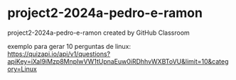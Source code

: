 # project2-2024a-pedro-e-ramon
project2-2024a-pedro-e-ramon created by GitHub Classroom

exemplo para gerar 10 perguntas de linux:
https://quizapi.io/api/v1/questions?apiKey=iXaI9iMzp8MnpIwVW1tUpnaEuw0iRDhhvWXBToVU&limit=10&category=Linux
